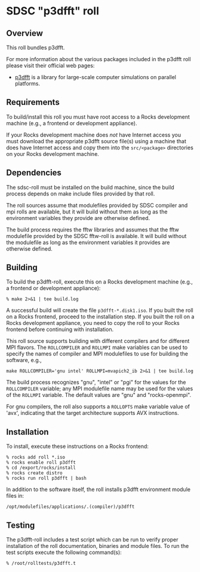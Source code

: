 # SDSC "p3dfft" roll

## Overview

This roll bundles p3dfft.

For more information about the various packages included in the p3dfft roll please visit their official web pages:

- <a href="https://code.google.com/p/p3dfft" target="_blank">p3dfft</a> is a library for large-scale computer simulations on parallel platforms.

## Requirements

To build/install this roll you must have root access to a Rocks development
machine (e.g., a frontend or development appliance).

If your Rocks development machine does *not* have Internet access you must
download the appropriate p3dfft source file(s) using a machine that does
have Internet access and copy them into the `src/<package>` directories on your
Rocks development machine.


## Dependencies

The sdsc-roll must be installed on the build machine, since the build process
depends on make include files provided by that roll.

The roll sources assume that modulefiles provided by SDSC compiler and mpi
rolls are available, but it will build without them as long as the environment
variables they provide are otherwise defined.

The build process requires the fftw libraries and assumes that the fftw
modulefile provided by the SDSC fftw-roll is available.  It will build without
the modulefile as long as the environment variables it provides are otherwise
defined.


## Building

To build the p3dfft-roll, execute this on a Rocks development
machine (e.g., a frontend or development appliance):

```shell
% make 2>&1 | tee build.log
```

A successful build will create the file `p3dfft-*.disk1.iso`.  If you built the
roll on a Rocks frontend, proceed to the installation step. If you built the
roll on a Rocks development appliance, you need to copy the roll to your Rocks
frontend before continuing with installation.

This roll source supports building with different compilers and for different
MPI flavors.  The `ROLLCOMPILER` and `ROLLMPI` make variables can be used to
specify the names of compiler and MPI modulefiles to use for building the
software, e.g.,

```shell
make ROLLCOMPILER='gnu intel' ROLLMPI=mvapich2_ib 2>&1 | tee build.log
```

The build process recognizes "gnu", "intel" or "pgi" for the values for the
`ROLLCOMPILER` variable; any MPI modulefile name may be used for the values of
the `ROLLMPI` variable.  The default values are "gnu" and "rocks-openmpi".

For gnu compilers, the roll also supports a `ROLLOPTS` make variable value of
'avx', indicating that the target architecture supports AVX instructions.


## Installation

To install, execute these instructions on a Rocks frontend:

```shell
% rocks add roll *.iso
% rocks enable roll p3dfft
% cd /export/rocks/install
% rocks create distro
% rocks run roll p3dfft | bash
```

In addition to the software itself, the roll installs p3dfft environment
module files in:

```shell
/opt/modulefiles/applications/.(compiler)/p3dfft
```


## Testing

The p3dfft-roll includes a test script which can be run to verify proper
installation of the roll documentation, binaries and module files. To
run the test scripts execute the following command(s):

```shell
% /root/rolltests/p3dfft.t 
```
